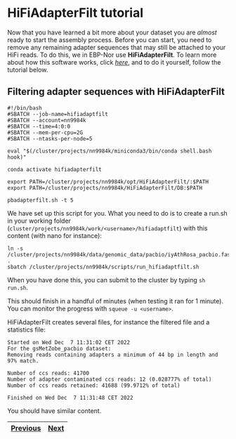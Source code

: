 # HiFiAdapterFilt tutorial

Now that you have learned a bit more about your dataset you are *almost* ready to start the assembly process. Before you can start, you need to remove any remaining adapter sequences that may still be attached to your HiFi reads. To do this, we in EBP-Nor use **HiFiAdapterFilt**. To learn more about how this software works, click [*here*](https://github.com/sheinasim/HiFiAdapterFilt), and to do it yourself, follow the tutorial below.

## Filtering adapter sequences with HiFiAdapterFilt

```
#!/bin/bash
#SBATCH --job-name=hifiadaptfilt
#SBATCH --account=nn9984k
#SBATCH --time=4:0:0
#SBATCH --mem-per-cpu=2G
#SBATCH --ntasks-per-node=5

eval "$(/cluster/projects/nn9984k/miniconda3/bin/conda shell.bash hook)" 

conda activate hifiadapterfilt

export PATH=/cluster/projects/nn9984k/opt/HiFiAdapterFilt/:$PATH
export PATH=/cluster/projects/nn9984k/HiFiAdapterFilt/DB:$PATH

pbadapterfilt.sh -t 5
```

We have set up this script for you. What you need to do is to create a run.sh in your working folder (`cluster/projects/nn9984k/work/<username>/hifiadaptfilt`) with this content (with nano for instance):

```
ln -s /cluster/projects/nn9984k/data/genomic_data/pacbio/iyAthRosa_pacbio.fastq.gz  . 
sbatch /cluster/projects/nn9984k/scripts/run_hifiadaptfilt.sh
```  
When you have done this, you can submit to the cluster by typing `sh run.sh`.

This should finish in a handful of minutes (when testing it ran for 1 minute). You can monitor the progress with `squeue -u <username>`.

HiFiAdapterFilt creates several files, for instance the filtered file and a statistics file: 

```
Started on Wed Dec  7 11:31:02 CET 2022
For the gsMetZobe_pacbio dataset:
Removing reads containing adapters a minimum of 44 bp in length and 97% match.

Number of ccs reads: 41700
Number of adapter contaminated ccs reads: 12 (0.028777% of total)
Number of ccs reads retained: 41688 (99.9712% of total)

Finished on Wed Dec  7 11:31:48 CET 2022
```

You should have similar content.



|[Previous](https://github.com/ebp-nor/genome-assembly-workshop-2023/blob/main/02_Smudgeplot.md)|[Next](https://github.com/ebp-nor/genome-assembly-workshop-2023/blob/main/04_hifiasm.md)|
|---|---|
